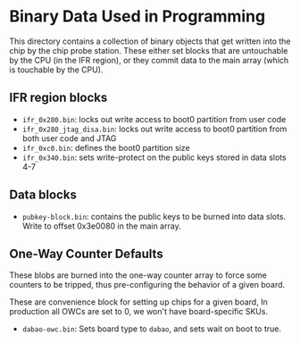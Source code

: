 # Binary Data Used in Programming

This directory contains a collection of binary objects that get written into the chip by the chip probe station. These either set blocks that are untouchable by the CPU (in the IFR region), or they commit data to the main array (which is touchable by the CPU).

## IFR region blocks
* `ifr_0x280.bin`: locks out write access to boot0 partition from user code
* `ifr_0x280_jtag_disa.bin`: locks out write access to boot0 partition from both user code and JTAG
* `ifr_0xc0.bin`: defines the boot0 partition size
* `ifr_0x340.bin`: sets write-protect on the public keys stored in data slots 4-7

## Data blocks
* `pubkey-block.bin`: contains the public keys to be burned into data slots. Write to offset 0x3e0080 in the main array.

## One-Way Counter Defaults

These blobs are burned into the one-way counter array to force some counters to be tripped, thus pre-configuring the behavior of a given board.

These are convenience block for setting up chips for a given board, In production all OWCs are set to 0, we won't have board-specific SKUs.

* `dabao-owc.bin`: Sets board type to `dabao`, and sets wait on boot to true.

